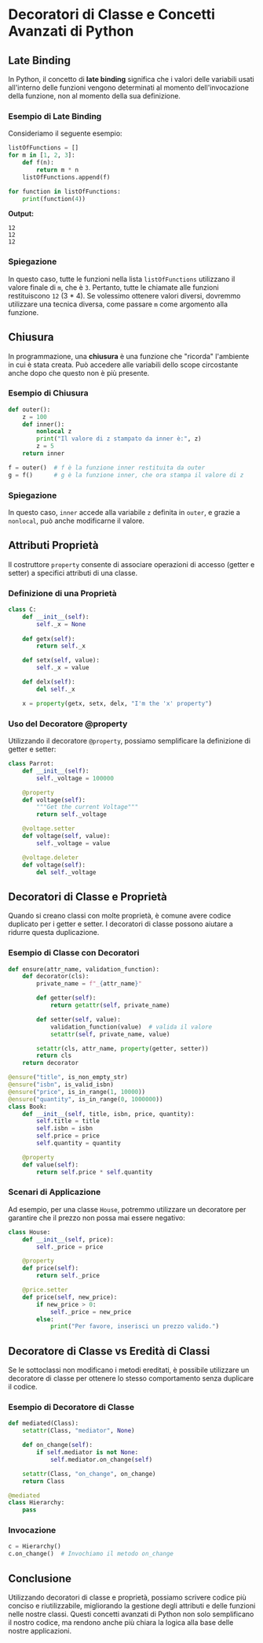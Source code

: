 # Decoratori di Classe e Concetti Avanzati di Python

## Late Binding

In Python, il concetto di **late binding** significa che i valori delle variabili usati all'interno delle funzioni vengono determinati al momento dell'invocazione della funzione, non al momento della sua definizione. 

### Esempio di Late Binding

Consideriamo il seguente esempio:

```python
listOfFunctions = []
for m in [1, 2, 3]:
    def f(n):
        return m * n
    listOfFunctions.append(f)

for function in listOfFunctions:
    print(function(4))
```

**Output:**
```
12
12
12
```

### Spiegazione

In questo caso, tutte le funzioni nella lista `listOfFunctions` utilizzano il valore finale di `m`, che è `3`. Pertanto, tutte le chiamate alle funzioni restituiscono `12` (3 * 4). Se volessimo ottenere valori diversi, dovremmo utilizzare una tecnica diversa, come passare `m` come argomento alla funzione.

## Chiusura

In programmazione, una **chiusura** è una funzione che "ricorda" l'ambiente in cui è stata creata. Può accedere alle variabili dello scope circostante anche dopo che questo non è più presente.

### Esempio di Chiusura

```python
def outer():
    z = 100
    def inner():
        nonlocal z
        print("Il valore di z stampato da inner è:", z)
        z = 5
    return inner

f = outer()  # f è la funzione inner restituita da outer
g = f()      # g è la funzione inner, che ora stampa il valore di z
```

### Spiegazione

In questo caso, `inner` accede alla variabile `z` definita in `outer`, e grazie a `nonlocal`, può anche modificarne il valore.

## Attributi Proprietà

Il costruttore `property` consente di associare operazioni di accesso (getter e setter) a specifici attributi di una classe.

### Definizione di una Proprietà

```python
class C:
    def __init__(self):
        self._x = None
        
    def getx(self): 
        return self._x

    def setx(self, value): 
        self._x = value

    def delx(self): 
        del self._x

    x = property(getx, setx, delx, "I'm the 'x' property")
```

### Uso del Decoratore @property

Utilizzando il decoratore `@property`, possiamo semplificare la definizione di getter e setter:

```python
class Parrot:
    def __init__(self):
        self._voltage = 100000

    @property
    def voltage(self):
        """Get the current Voltage"""
        return self._voltage

    @voltage.setter
    def voltage(self, value):
        self._voltage = value

    @voltage.deleter
    def voltage(self):
        del self._voltage
```

## Decoratori di Classe e Proprietà

Quando si creano classi con molte proprietà, è comune avere codice duplicato per i getter e setter. I decoratori di classe possono aiutare a ridurre questa duplicazione.

### Esempio di Classe con Decoratori

```python
def ensure(attr_name, validation_function):
    def decorator(cls):
        private_name = f"_{attr_name}"

        def getter(self):
            return getattr(self, private_name)

        def setter(self, value):
            validation_function(value)  # valida il valore
            setattr(self, private_name, value)

        setattr(cls, attr_name, property(getter, setter))
        return cls
    return decorator

@ensure("title", is_non_empty_str)
@ensure("isbn", is_valid_isbn)
@ensure("price", is_in_range(1, 10000))
@ensure("quantity", is_in_range(0, 1000000))
class Book:
    def __init__(self, title, isbn, price, quantity):
        self.title = title
        self.isbn = isbn
        self.price = price
        self.quantity = quantity

    @property
    def value(self):
        return self.price * self.quantity
```

### Scenari di Applicazione

Ad esempio, per una classe `House`, potremmo utilizzare un decoratore per garantire che il prezzo non possa mai essere negativo:

```python
class House:
    def __init__(self, price):
        self._price = price

    @property
    def price(self):
        return self._price

    @price.setter
    def price(self, new_price):
        if new_price > 0:
            self._price = new_price
        else:
            print("Per favore, inserisci un prezzo valido.")
```

## Decoratore di Classe vs Eredità di Classi

Se le sottoclassi non modificano i metodi ereditati, è possibile utilizzare un decoratore di classe per ottenere lo stesso comportamento senza duplicare il codice.

### Esempio di Decoratore di Classe

```python
def mediated(Class):
    setattr(Class, "mediator", None)

    def on_change(self):
        if self.mediator is not None:
            self.mediator.on_change(self)

    setattr(Class, "on_change", on_change)
    return Class

@mediated
class Hierarchy:
    pass
```

### Invocazione

```python
c = Hierarchy()
c.on_change()  # Invochiamo il metodo on_change
```

## Conclusione

Utilizzando decoratori di classe e proprietà, possiamo scrivere codice più conciso e riutilizzabile, migliorando la gestione degli attributi e delle funzioni nelle nostre classi. Questi concetti avanzati di Python non solo semplificano il nostro codice, ma rendono anche più chiara la logica alla base delle nostre applicazioni.